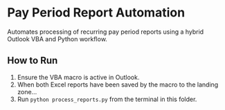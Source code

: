 # Pay Period Report Automation
Automates processing of recurring pay period reports using a hybrid Outlook VBA and Python workflow.

## How to Run
1. Ensure the VBA macro is active in Outlook.
2. When both Excel reports have been saved by the macro to the landing zone...
3. Run `python process_reports.py` from the terminal in this folder.

